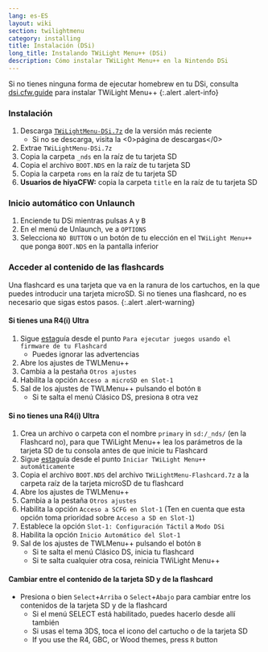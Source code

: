 ```yaml
---
lang: es-ES
layout: wiki
section: twilightmenu
category: installing
title: Instalación (DSi)
long_title: Instalando TWiLight Menu++ (DSi)
description: Cómo instalar TWiLight Menu++ en la Nintendo DSi
---
```


Si no tienes ninguna forma de ejecutar homebrew en tu DSi, consulta [dsi.cfw.guide](https://dsi.cfw.guide) para instalar TWiLight Menu++
{:.alert .alert-info}

### Instalación
1. Descarga [`TWiLightMenu-DSi.7z`](https://github.com/DS-Homebrew/TWiLightMenu/releases/latest/download/TWiLightMenu-DSi.7z) de la versión más reciente
    - Si no se descarga, visita la <0>página de descargas</0>
1. Extrae `TWiLightMenu-DSi.7z`
1. Copia la carpeta `_nds` en la raíz de tu tarjeta SD
1. Copia el archivo `BOOT.NDS` en la raíz de tu tarjeta SD
1. Copia la carpeta `roms` en la raíz de tu tarjeta SD
1. **Usuarios de hiyaCFW:** copia la carpeta `title` en la raíz de tu tarjeta SD

### Inicio automático con Unlaunch
1. Enciende tu DSi mientras pulsas <kbd class="face">A</kbd> y <kbd class="face">B</kbd>
1. En el menú de Unlaunch, ve a `OPTIONS`
1. Selecciona `NO BUTTON` o un botón de tu elección en el `TWiLight Menu++` que ponga `BOOT.NDS` en la pantalla inferior

### Acceder al contenido de las flashcards

Una flashcard es una tarjeta que va en la ranura de los cartuchos, en la que puedes introducir una tarjeta microSD. Si no tienes una flashcard, no es necesario que sigas estos pasos.
{:.alert .alert-warning}

#### Si tienes una R4(i) Ultra

1. Sigue [esta](installing-flashcard)guía desde el punto `Para ejecutar juegos usando el firmware de tu Flashcard`
    - Puedes ignorar las advertencias
1. Abre los ajustes de TWLMenu++
1. Cambia a la pestaña `Otros ajustes`
1. Habilita la opción `Acceso a microSD en Slot-1`
1. Sal de los ajustes de TWLMenu++ pulsando el botón `B`
    - Si te salta el menú Clásico DS, presiona `B` otra vez

#### Si no tienes una R4(i) Ultra

1. Crea un archivo o carpeta con el nombre `primary` in `sd:/_nds/` (en la Flashcard no), para que TWiLight Menu++ lea los parámetros de la tarjeta SD de tu consola antes de que inicie tu Flashcard
1. Sigue [esta](installing-flashcard)guía desde el punto `Iniciar TWiLight Menu++ automáticamente`
1. Copia el archivo `BOOT.NDS` del archivo `TWiLightMenu-Flashcard.7z` a la carpeta raíz de la tarjeta microSD de tu flashcard
1. Abre los ajustes de TWLMenu++
1. Cambia a la pestaña `Otros ajustes`
1. Habilita la opción `Acceso a SCFG en Slot-1` (Ten en cuenta que esta opción toma prioridad sobre `Acceso a SD en Slot-1`)
1. Establece la opción `Slot-1: Configuración Táctil` a `Modo DSi`
1. Habilita la opción `Inicio Automático del Slot-1`
1. Sal de los ajustes de TWLMenu++ pulsando el botón `B`
    - Si te salta el menú Clásico DS, inicia tu flashcard
    - Si te salta cualquier otra cosa, reinicia TWiLight Menu++

#### Cambiar entre el contenido de la tarjeta SD y de la flashcard
- Presiona o bien `Select`+`Arriba` o `Select`+`Abajo` para cambiar entre los contenidos de la tarjeta SD y de la flashcard
    - Si el menú SELECT está habilitado, puedes hacerlo desde allí también
    - Si usas el tema 3DS, toca el icono del cartucho o de la tarjeta SD
    - If you use the R4, GBC, or Wood themes, press `R` button
